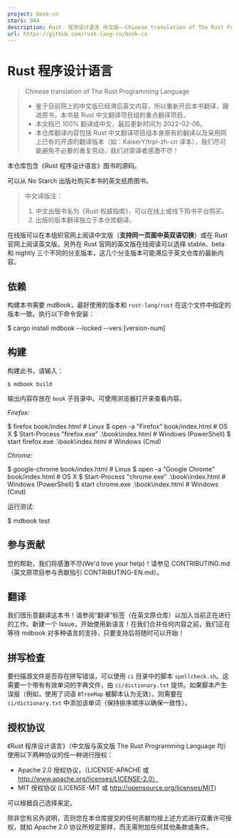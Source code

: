```yaml
---
project: book-cn
stars: 944
description: Rust  程序设计语言 中文版——Chinese translation of The Rust Programming Language (Book)
url: https://github.com/rust-lang-cn/book-cn
---
```


Rust 程序设计语言
===========

> Chinese translation of The Rust Programming Language
> 
> -   鉴于目前网上的中文版已经滞后英文内容，所以重新开启本书翻译，跟进原书，本书是 Rust 中文翻译项目组的重点翻译项目。
> -   本文档已 100% 翻译成中文，最后更新时间为 2022-02-06。
> -   本仓库翻译内容包括 Rust 中文翻译项目组本身原有的翻译以及采用网上已有的开源的翻译版本（如：KaiserY/trpl-zh-cn 译本），我们尽可能避免不必要的重复劳动，我们对原译者感激不尽！

本仓库包含《Rust 程序设计语言》图书的源码。

可以从 No Starch 出版社购买本书的英文纸质图书。

> 中文译版注：
> 
> 1.  中文出版书名为《Rust 权威指南》，可以在线上或线下购书平台购买。
> 2.  出版的版本翻译独立于本仓库翻译。

在线版可以在本组织官网上阅读中文版（**支持同一页面中英双语切换**）或在 Rust 官网上阅读英文版。另外在 Rust 官网的英文版在线阅读可以选择 stable、beta 和 nightly 三个不同的分支版本，这几个分支版本可能滞后于英文仓库的最新内容。

依赖
--

构建本书需要 mdBook，最好使用的版本和 `rust-lang/rust` 在这个文件中指定的版本一致。执行以下命令安装：

$ cargo install mdbook --locked --vers \[version-num\]

构建
--

构建此书，请输入：

```
$ mdbook build
```

输出内容存放在 `book` 子目录中。可使用浏览器打开来查看内容。

_Firefox:_

$ firefox book/index.html                       # Linux
$ open -a "Firefox" book/index.html             # OS X
$ Start-Process "firefox.exe" .\\book\\index.html # Windows (PowerShell)
$ start firefox.exe .\\book\\index.html           # Windows (Cmd)

_Chrome:_

$ google-chrome book/index.html                 # Linux
$ open -a "Google Chrome" book/index.html       # OS X
$ Start-Process "chrome.exe" .\\book\\index.html  # Windows (PowerShell)
$ start chrome.exe .\\book\\index.html            # Windows (Cmd)

运行测试:

$ mdbook test

参与贡献
----

您的帮助，我们将感激不尽(We'd love your help)！请参见 CONTRIBUTING.md（英文原项目参与贡献指引 CONTRIBUTING-EN.md）。

翻译
--

我们很乐意翻译这本书！请参阅“翻译”标签（在英文原仓库）以加入当前正在进行的工作。新建一个 Issue，开始使用新语言！在我们合并任何内容之前，我们正在等待 mdbook 对多种语言的支持，只要支持后将随时可以开始！

拼写检查
----

要扫描源文件是否存在拼写错误，可以使用 `ci` 目录中的脚本 `spellcheck.sh`。这需要一个带有有效单词的字典文件，由 `ci/dictionary.txt` 提供。如果脚本产生误报（例如，使用了词语 `BTreeMap` 被脚本认为无效），则需要在 `ci/dictionary.txt` 中添加该单词（保持排序顺序以确保一致性）。

授权协议
----

《Rust 程序设计语言》（中文版与英文版 The Rust Programming Language 均） 使用以下两种协议的任一种进行授权：

-   Apache 2.0 授权协议，（LICENSE-APACHE 或 http://www.apache.org/licenses/LICENSE-2.0）
-   MIT 授权协议 (LICENSE-MIT 或 http://opensource.org/licenses/MIT)

可以根据自己选择来定。

除非您有另外说明，否则您在本仓库提交的任何贡献均按上述方式进行双重许可授权，就如 Apache 2.0 协议所规定那样，而无需附加任何其他条款或条件。
